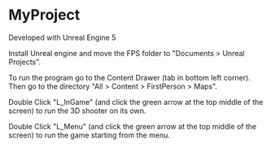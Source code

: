 # MyProject

Developed with Unreal Engine 5

Install Unreal engine and move the FPS folder to "Documents > Unreal Projects".

To run the program go to the Content Drawer (tab in bottom left corner). Then go to the directory "All > Content > FirstPerson > Maps".

Double Click "L_InGame" (and click the green arrow at the top middle of the screen) to run the 3D shooter on its own.

Double Click "L_Menu" (and click the green arrow at the top middle of the screen) to run the game starting from the menu.

